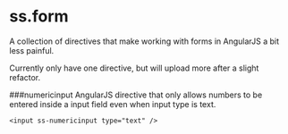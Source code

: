 # ss.form

A collection of directives that make working with forms in AngularJS a bit less painful.

Currently only have one directive, but will upload more after a slight refactor.

###numericinput
AngularJS directive that only allows numbers to be entered inside a input field even when input type is text.


    <input ss-numericinput type="text" />
